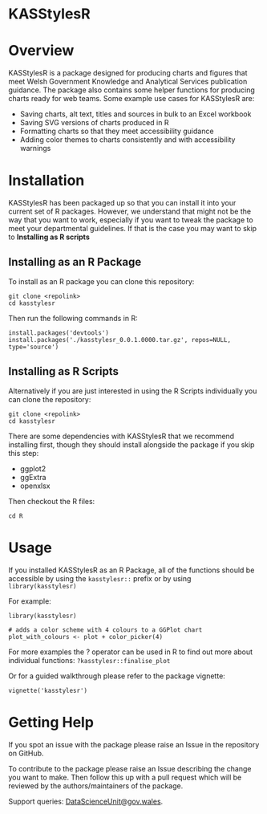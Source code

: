 # KASStylesR

# Overview
KASStylesR is a package designed for producing charts and figures that meet Welsh
Government Knowledge and Analytical Services publication guidance. The package also contains
some helper functions for producing charts ready for web teams. Some example 
use cases for KASStylesR are:
* Saving charts, alt text, titles and sources in bulk to an Excel workbook
* Saving SVG versions of charts produced in R
* Formatting charts so that they meet accessibility guidance
* Adding color themes to charts consistently and with accessibility warnings

# Installation
KASStylesR has been packaged up so that you can install it into your current
set of R packages. However, we understand that might not be the way that you want
to work, especially if you want to tweak the package to meet your departmental
guidelines. If that is the case you may want to skip to **Installing as R scripts**

## Installing as an R Package
To install as an R package you can clone this repository:
```
git clone <repolink>
cd kasstylesr
```

Then run the following commands in R:
```
install.packages('devtools')
install.packages('./kasstylesr_0.0.1.0000.tar.gz', repos=NULL, type='source')
```

## Installing as R Scripts
Alternatively if you are just interested in using the R Scripts individually
you can clone the repository:

```
git clone <repolink>
cd kasstylesr
```

There are some dependencies with KASStylesR that we recommend installing first,
though they should install alongside the package if you skip this step:
* ggplot2
* ggExtra
* openxlsx

Then checkout the R files:
```
cd R
```

# Usage
If you installed KASStylesR as an R Package, all of the functions should be accessible
by using the `kasstylesr::` prefix or by using `library(kasstylesr)`

For example:

```
library(kasstylesr)

# adds a color scheme with 4 colours to a GGPlot chart
plot_with_colours <- plot + color_picker(4)
```

For more examples the ? operator can be used in R to find out more about individual
functions: `?kasstylesr::finalise_plot`

Or for a guided walkthrough please refer to the package vignette:
```
vignette('kasstylesr')
```


# Getting Help
If you spot an issue with the package please raise an Issue in the repository
on GitHub. 

To contribute to the package please raise an Issue describing the change you want
to make. Then follow this up with a pull request which will be reviewed by the
authors/maintainers of the package.

Support queries: DataScienceUnit@gov.wales.


